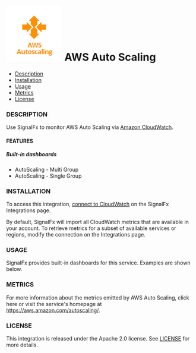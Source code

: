 # ![](./img/integration_awsautoscaling.png)  AWS Auto Scaling

- [Description](#description)
- [Installation](#installation)
- [Usage](#usage)
- [Metrics](#metrics)
- [License](#license)

### DESCRIPTION

Use SignalFx to monitor AWS Auto Scaling via [Amazon CloudWatch](https://github.com/signalfx/integrations/tree/master/aws)[](sfx_link:aws). 

#### FEATURES

##### Built-in dashboards

- AutoScaling - Multi Group
- AutoScaling - Single Group

### INSTALLATION

To access this integration, [connect to CloudWatch](https://github.com/signalfx/integrations/tree/master/aws)[](sfx_link:aws) on the SignalFx Integrations page. 

By default, SignalFx will import all CloudWatch metrics that are available in your account. To retrieve metrics for a subset of available services or regions, modify the connection on the Integrations page. 

### USAGE

SignalFx provides built-in dashboards for this service. Examples are shown below. 

### METRICS

For more information about the metrics emitted by AWS Auto Scaling, click here or visit the service's homepage at https://aws.amazon.com/autoscaling/.

### LICENSE

This integration is released under the Apache 2.0 license. See [LICENSE](./LICENSE) for more details.
